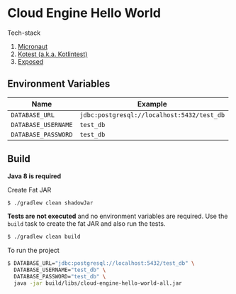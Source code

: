 # Cloud Engine Hello World

Tech-stack

1. [Micronaut](https://micronaut.io/)
1. [Kotest (a.k.a. Kotlintest)](https://github.com/kotest/kotest)
1. [Exposed](https://github.com/JetBrains/Exposed)

## Environment Variables

| Name                | Example                                    |
| ------------------- | ------------------------------------------ |
| `DATABASE_URL`      | `jdbc:postgresql://localhost:5432/test_db` |
| `DATABASE_USERNAME` | `test_db`                                  |
| `DATABASE_PASSWORD` | `test_db`                                  |

## Build

**Java 8 is required**

Create Fat JAR

```bash
$ ./gradlew clean shadowJar
```

**Tests are not executed** and no environment variables are required. Use the `build` task to create the fat JAR and also run the tests.

```bash
$ ./gradlew clean build
```

To run the project

```bash
$ DATABASE_URL="jdbc:postgresql://localhost:5432/test_db" \
  DATABASE_USERNAME="test_db" \
  DATABASE_PASSWORD="test_db" \
  java -jar build/libs/cloud-engine-hello-world-all.jar
```
